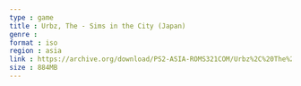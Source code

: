 ```yaml
---
type : game
title : Urbz, The - Sims in the City (Japan)
genre : 
format : iso
region : asia
link : https://archive.org/download/PS2-ASIA-ROMS321COM/Urbz%2C%20The%20-%20Sims%20in%20the%20City%20%28Japan%29.7z
size : 884MB
---
```

